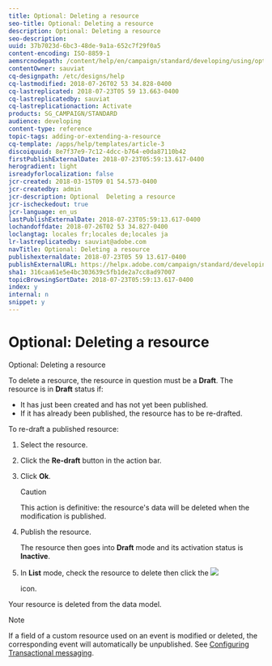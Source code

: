 ```yaml
---
title: Optional: Deleting a resource
seo-title: Optional: Deleting a resource
description: Optional: Deleting a resource
seo-description: 
uuid: 37b7023d-6bc3-48de-9a1a-652c7f29f0a5
content-encoding: ISO-8859-1
aemsrcnodepath: /content/help/en/campaign/standard/developing/using/optional--deleting-a-resource
contentOwner: sauviat
cq-designpath: /etc/designs/help
cq-lastmodified: 2018-07-26T02 53 34.828-0400
cq-lastreplicated: 2018-07-23T05 59 13.663-0400
cq-lastreplicatedby: sauviat
cq-lastreplicationaction: Activate
products: SG_CAMPAIGN/STANDARD
audience: developing
content-type: reference
topic-tags: adding-or-extending-a-resource
cq-template: /apps/help/templates/article-3
discoiquuid: 8e7f37e9-7c12-4dcc-b764-e0da87110b42
firstPublishExternalDate: 2018-07-23T05:59:13.617-0400
herogradient: light
isreadyforlocalization: false
jcr-created: 2018-03-15T09 01 54.573-0400
jcr-createdby: admin
jcr-description: Optional  Deleting a resource
jcr-ischeckedout: true
jcr-language: en_us
lastPublishExternalDate: 2018-07-23T05:59:13.617-0400
lochandoffdate: 2018-07-26T02 53 34.827-0400
loclangtag: locales fr;locales de;locales ja
lr-lastreplicatedby: sauviat@adobe.com
navTitle: Optional: Deleting a resource
publishexternaldate: 2018-07-23T05 59 13.617-0400
publishExternalURL: https://helpx.adobe.com/campaign/standard/developing/using/optional--deleting-a-resource.html
sha1: 316caa61e5e4bc303639c5fb1de2a7cc8ad97007
topicBrowsingSortDate: 2018-07-23T05:59:13.617-0400
index: y
internal: n
snippet: y
---
```


# Optional: Deleting a resource

Optional: Deleting a resource

To delete a resource, the resource in question must be a **Draft**. The resource is in **Draft** status if:

* It has just been created and has not yet been published.
* If it has already been published, the resource has to be re-drafted.

To re-draft a published resource:

1. Select the resource.
1. Click the **Re-draft** button in the action bar.
1. Click **Ok**.

   >[!CAUTION]
   >
   >This action is definitive: the resource's data will be deleted when the modification is published.

1. Publish the resource.

   The resource then goes into **Draft** mode and its activation status is **Inactive**.

1. In **List** mode, check the resource to delete then click the  ![](assets/delete_darkgrey-24px.png)

   icon.

Your resource is deleted from the data model.

>[!NOTE]
>
>If a field of a custom resource used on an event is modified or deleted, the corresponding event will automatically be unpublished. See [Configuring Transactional messaging](../../administration/using/configuring-transactional-messaging.md).

